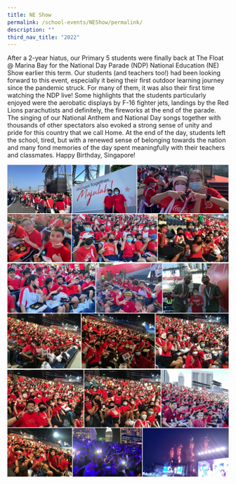 ```yaml
---
title: NE Show
permalink: /school-events/NEShow/permalink/
description: ""
third_nav_title: "2022"
---
```


After a 2-year hiatus, our Primary 5 students were finally back at The Float @ Marina Bay for the National Day Parade (NDP) National Education (NE) Show earlier this term. Our students (and teachers too!) had been looking forward to this event, especially it being their first outdoor learning journey since the pandemic struck. For many of them, it was also their first time watching the NDP live! Some highlights that the students particularly enjoyed were the aerobatic displays by F-16 fighter jets, landings by the Red Lions parachutists and definitely, the fireworks at the end of the parade. The singing of our National Anthem and National Day songs together with thousands of other spectators also evoked a strong sense of unity and pride for this country that we call Home. At the end of the day, students left the school, tired, but with a renewed sense of belonging towards the nation and many fond memories of the day spent meaningfully with their teachers and classmates. Happy Birthday, Singapore!

![](/images/NEShow.png)
![](/images/NEShow2.png)
![](/images/NEShow3.png)